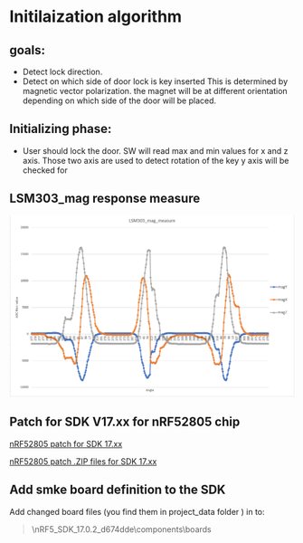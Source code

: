 # Initilaization algorithm

## goals:
- Detect lock direction.
- Detect on which side of door lock is key inserted
  This is determined by magnetic vector polarization.
  the magnet will be at different orientation depending
  on which side of the door will be placed.

## Initializing phase:
- User should lock the door. SW will read max and min values for 
  x and z axis. Those two axis are used to detect rotation of the key
  y axis will be checked for 

## LSM303_mag response measure
<img src="../../project_data/LSM303_mag_measure.png" alt="lsm303_mag-response" width="800"/>


## Patch for SDK V17.xx for nRF52805 chip
[nRF52805 patch for SDK 17.xx](https://devzone.nordicsemi.com/nordic/short-range-guides/b/getting-started/posts/developing-for-the-nrf52805-with-nrf5-sdk)  

[nRF52805 patch  .ZIP files for SDK 17.xx](https://devzone.nordicsemi.com/cfs-file/__key/communityserver-blogs-components-weblogfiles/00-00-00-00-13/SDK_5F00_v17.0.0_5F00_nRF52805_5F00_Patch.zip)  

## Add smke board definition to the SDK
Add changed board files (you find them in project_data folder ) in to:  
> \nRF5_SDK_17.0.2_d674dde\components\boards
